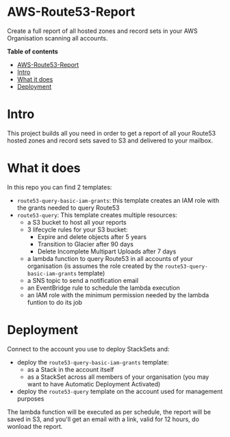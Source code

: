 # AWS-Route53-Report
Create a full report of all hosted zones and record sets in your AWS Organisation scanning all accounts.

**Table of contents**
- [AWS-Route53-Report](#aws-route53-report)
- [Intro](#intro)
- [What it does](#what-it-does)
- [Deployment](#deployment)

# Intro
This project builds all you need in order to get a report of all your Route53 hosted zones and record sets saved to S3 and delivered to your mailbox.

# What it does
In this repo you can find 2 templates: 
* `route53-query-basic-iam-grants`: this template creates an IAM role with the grants needed to query Route53
* `route53-query`: This template creates multiple resources:
  * a S3 bucket to host all your reports
  * 3 lifecycle rules for your S3 bucket:
    * Expire and delete objects after 5 years
    * Transition to Glacier after 90 days
    * Delete Incomplete Multipart Uploads after 7 days
  * a lambda function to query Route53 in all accounts of your organisation (is assumes the role created by the `route53-query-basic-iam-grants` template)
  * a SNS topic to send a notification email
  * an EventBridge rule to schedule the lambda execution
  * an IAM role with the minimum permission needed by the lambda funtion to do its job

# Deployment
Connect to the account you use to deploy StackSets and:
* deploy the `route53-query-basic-iam-grants` template:
  * as a Stack in the account itself
  * as a StackSet across all members of your organisation (you may want to have Automatic Deployment Activated) 
* deploy the `route53-query` template on the account used for management purposes

The lambda function will be executed as per schedule, the report will be saved in S3, and you'll get an email with a link, valid for 12 hours, do wonload the report.